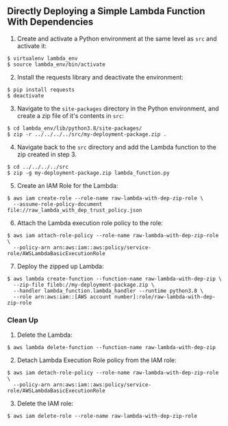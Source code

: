 ## Directly Deploying a Simple Lambda Function With Dependencies


1. Create and activate a Python environment at the same level as `src` and activate it:

```
$ virtualenv lambda_env
$ source lambda_env/bin/activate
```

2. Install the requests library and deactivate the environment:
```
$ pip install requests
$ deactivate
```

3. Navigate to the `site-packages` directory in the Python environment, and create a zip file of it's contents in `src`:
```
$ cd lambda_env/lib/python3.8/site-packages/
$ zip -r ../../../../src/my-deployment-package.zip .
```

4. Navigate back to the `src` directory and add the Lambda function to the zip created in step 3.
```
$ cd ../../../../src
$ zip -g my-deployment-package.zip lambda_function.py
```

5. Create an IAM Role for the Lambda:
```
$ aws iam create-role --role-name raw-lambda-with-dep-zip-role \
  --assume-role-policy-document file://raw_lambda_with_dep_trust_policy.json
```

6. Attach the Lambda execution role policy to the role:
```
$ aws iam attach-role-policy --role-name raw-lambda-with-dep-zip-role \
  --policy-arn arn:aws:iam::aws:policy/service-role/AWSLambdaBasicExecutionRole
```

7. Deploy the zipped up Lambda:
```
$ aws lambda create-function --function-name raw-lambda-with-dep-zip \
  --zip-file fileb://my-deployment-package.zip \
  --handler lambda_function.lambda_handler --runtime python3.8 \
  --role arn:aws:iam::[AWS account number]:role/raw-lambda-with-dep-zip-role
```

### Clean Up

1. Delete the Lambda:
```
$ aws lambda delete-function --function-name raw-lambda-with-dep-zip
```

2. Detach Lambda Execution Role policy from the IAM role:
```
$ aws iam detach-role-policy --role-name raw-lambda-with-dep-zip-role \
  --policy-arn arn:aws:iam::aws:policy/service-role/AWSLambdaBasicExecutionRole
```

3. Delete the IAM role:
```
$ aws iam delete-role --role-name raw-lambda-with-dep-zip-role
```
